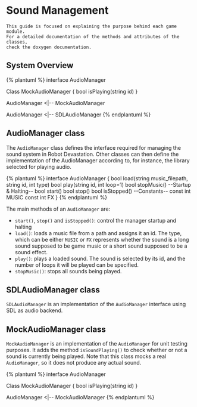 # Sound Management

```
This guide is focused on explaining the purpose behind each game module. 
For a detailed documentation of the methods and attributes of the classes, 
check the doxygen documentation.  
```

## System Overview

{% plantuml %}
interface AudioManager 

Class MockAudioManager {
 bool isPlaying(string id)
}

AudioManager <|-- MockAudioManager

AudioManager <|-- SDLAudioManager
{% endplantuml %}

## AudioManager class

The `AudioManager` class defines the interface required for managing the sound system in Robot Devastation. Other classes can then define the implementation of the AudioManager according to, for instance, the library selected for playing audio.

{% plantuml %}
interface AudioManager {
    bool load(string music_filepath, string id, int type)
    bool play(string id, int loop=1)
    bool stopMusic()
    --Startup & Halting--
    bool start()
    bool stop()
    bool isStopped()
    --Constants--
    const int MUSIC
    const int FX
}
{% endplantuml %}

The main methods of an `AudioManager` are: 
* `start()`, `stop()` and `isStopped()`: control the manager startup and halting
* `load()`: loads a music file from a path and assigns it an id. The type, which can be either `MUSIC` or `FX` represents whether the sound is a long sound supposed to be game music or a short sound supposed to be a sound effect.
* `play()`: plays a loaded sound. The sound is selected by its id, and the number of loops it will be played can be specified.
* `stopMusic()`: stops all sounds being played.

## SDLAudioManager class

`SDLAudioManager` is an implementation of the `AudioManager` interface using SDL as audio backend. 

## MockAudioManager class

`MockAudioManager` is an implementation of the `AudioManager` for unit testing purposes.
It adds the method `isSoundPlaying()` to check whether or not a sound is currently being played. Note that this class mocks a real `AudioManager`, so it does not produce any actual sound.

{% plantuml %}
interface AudioManager 

Class MockAudioManager {
 bool isPlaying(string id)
}

AudioManager <|-- MockAudioManager
{% endplantuml %}
